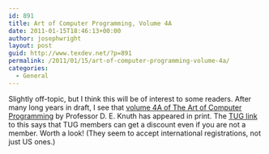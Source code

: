 ```yaml
---
id: 891
title: Art of Computer Programming, Volume 4A
date: 2011-01-15T18:46:13+00:00
author: josephwright
layout: post
guid: http://www.texdev.net/?p=891
permalink: /2011/01/15/art-of-computer-programming-volume-4a/
categories:
  - General
---
```

Slightly off-topic, but I think this will be of interest to some readers. After many long years in draft, I see that [volume 4A of The Art of Computer Programming](http://www.informit.com/store/product.aspx?isbn=0201038048) by Professor D. E. Knuth has appeared in print. The [TUG link](http://www.tug.org/books/index.html#taocpv4a) to this says that TUG members can get a discount even if you are not a member. Worth a look! (They seem to accept international registrations, not just US ones.)
